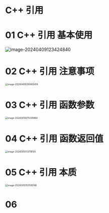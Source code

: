 # C++ 引用



# 01 C++ 引用 基本使用

![image-20240409123424840](https://cvp.oss-cn-shanghai.aliyuncs.com/picgo/202404091234075.png)



# 02 C++ 引用 注意事项

<img src="https://cvp.oss-cn-shanghai.aliyuncs.com/picgo/202404092004677.png" alt="image-20240409200400414" style="zoom:50%;" />



# 03 C++ 引用 函数参数

<img src="https://cvp.oss-cn-shanghai.aliyuncs.com/picgo/202404100753560.png" alt="image-20240410075335664" style="zoom:50%;" />



# 04 C++ 引用 函数返回值

<img src="https://cvp.oss-cn-shanghai.aliyuncs.com/picgo/202404101137569.png" alt="image-20240410113718105" style="zoom:50%;" />



# 05 C++ 引用 本质

<img src="https://cvp.oss-cn-shanghai.aliyuncs.com/picgo/202404101531065.png" alt="image-20240410153106746" style="zoom:50%;" />



# 06 
